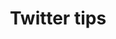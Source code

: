 ---
tag: twitter-tips
title: Twitter tips
description:
hero:
  label:
  heading:
  text_markdown:
page_blocks:
  - _id: posts_relevant
---